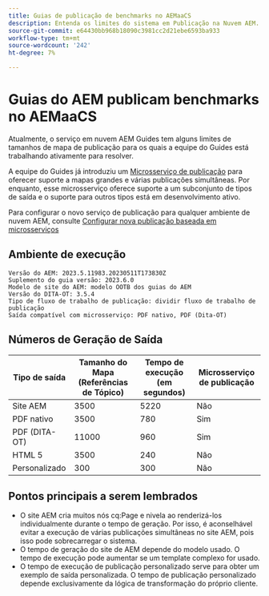 ```yaml
---
title: Guias de publicação de benchmarks no AEMaaCS
description: Entenda os limites do sistema em Publicação na Nuvem AEM.
source-git-commit: e64430bb968b18090c3981cc2d21ebe6593ba933
workflow-type: tm+mt
source-wordcount: '242'
ht-degree: 7%

---
```



# Guias do AEM publicam benchmarks no AEMaaCS

Atualmente, o serviço em nuvem AEM Guides tem alguns limites de tamanhos de mapa de publicação para os quais a equipe do Guides está trabalhando ativamente para resolver.

A equipe do Guides já introduziu um [Microsserviço de publicação](publish-microservice-architecture-and-performance.md) para oferecer suporte a mapas grandes e várias publicações simultâneas. Por enquanto, esse microsserviço oferece suporte a um subconjunto de tipos de saída e o suporte para outros tipos está em desenvolvimento ativo.

Para configurar o novo serviço de publicação para qualquer ambiente de nuvem AEM, consulte [Configurar nova publicação baseada em microsserviços](configure-microservices.md)

## Ambiente de execução

    Versão do AEM: 2023.5.11983.20230511T173830Z
    Suplemento do guia versão: 2023.6.0
    Modelo de site do AEM: modelo OOTB dos guias do AEM
    Versão do DITA-OT: 3.5.4
    Tipo de fluxo de trabalho de publicação: dividir fluxo de trabalho de publicação
    Saída compatível com microsserviço: PDF nativo, PDF (Dita-OT)

## Números de Geração de Saída

| Tipo de saída | Tamanho do Mapa (Referências de Tópico) | Tempo de execução (em segundos) | Microsserviço de publicação |
|---------------|------------------------------|----------------------------|-----------------------|
| Site AEM | 3500 | 5220 | Não |
| PDF nativo | 3500 | 780 | Sim |
| PDF (DITA-OT) | 11000 | 960 | Sim |
| HTML 5 | 3500 | 240 | Não |
| Personalizado | 300 | 300 | Não |

## Pontos principais a serem lembrados

- O site AEM cria muitos nós cq:Page e nivela ao renderizá-los individualmente durante o tempo de geração. Por isso, é aconselhável evitar a execução de várias publicações simultâneas no site AEM, pois isso pode sobrecarregar o sistema.
- O tempo de geração do site de AEM depende do modelo usado. O tempo de execução pode aumentar se um template complexo for usado.
- O tempo de execução de publicação personalizado serve para obter um exemplo de saída personalizada. O tempo de publicação personalizado depende exclusivamente da lógica de transformação do próprio cliente.
